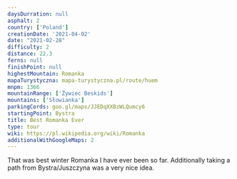 ```yaml
---
daysDurration: null
asphalt: 2
country: ['Poland']
creationDate: '2021-04-02'
date: "2021-02-28"
difficulty: 2
distance: 22.3
ferns: null
finishPoint: null
highestMountain: Romanka
mapaTurystyczna: mapa-turystyczna.pl/route/huem
mnpm: 1366
mountainRange: ['Żywiec Beskids']
mountains: ['Słowianka']
parkingCords: goo.gl/maps/JJEDqXXBzWLQumcy6
startingPoint: Bystra
title: Best Romanka Ever
type: tour
wiki: https://pl.wikipedia.org/wiki/Romanka
additionalWithGoogleMaps: 2
---
```


That was best winter Romanka I have ever been so far. Additionally taking a path from Bystra/Juszczyna was a very nice idea.

